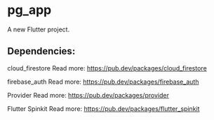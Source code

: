 # pg_app

A new Flutter project.

## Dependencies:
cloud_firestore
Read more: https://pub.dev/packages/cloud_firestore

firebase_auth
Read more: https://pub.dev/packages/firebase_auth

Provider
Read more: https://pub.dev/packages/provider

Flutter Spinkit 
Read more: https://pub.dev/packages/flutter_spinkit